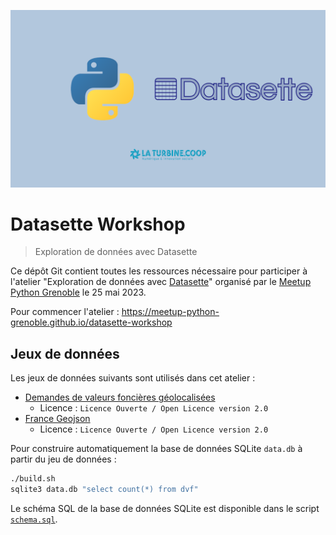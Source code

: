 ![Cover](docs/static/cover.png)

# Datasette Workshop

> Exploration de données avec Datasette

Ce dépôt Git contient toutes les ressources nécessaire pour participer à l'atelier "Exploration de données avec [Datasette](https://datasette.io)" organisé par le [Meetup Python Grenoble](https://meetup-python-grenoble.github.io) le 25 mai 2023.

Pour commencer l'atelier : https://meetup-python-grenoble.github.io/datasette-workshop

## Jeux de données

Les jeux de données suivants sont utilisés dans cet atelier :
- [Demandes de valeurs foncières géolocalisées](https://www.data.gouv.fr/fr/datasets/demandes-de-valeurs-foncieres-geolocalisees/)
    - Licence : `Licence Ouverte / Open Licence version 2.0`
- [France Geojson](https://github.com/gregoiredavid/france-geojson/)
    - Licence : `Licence Ouverte / Open Licence version 2.0`

Pour construire automatiquement la base de données SQLite `data.db` à partir du jeu de données :

```bash
./build.sh
sqlite3 data.db "select count(*) from dvf"
```

Le schéma SQL de la base de données SQLite est disponible dans le script [`schema.sql`](schema.sql).
